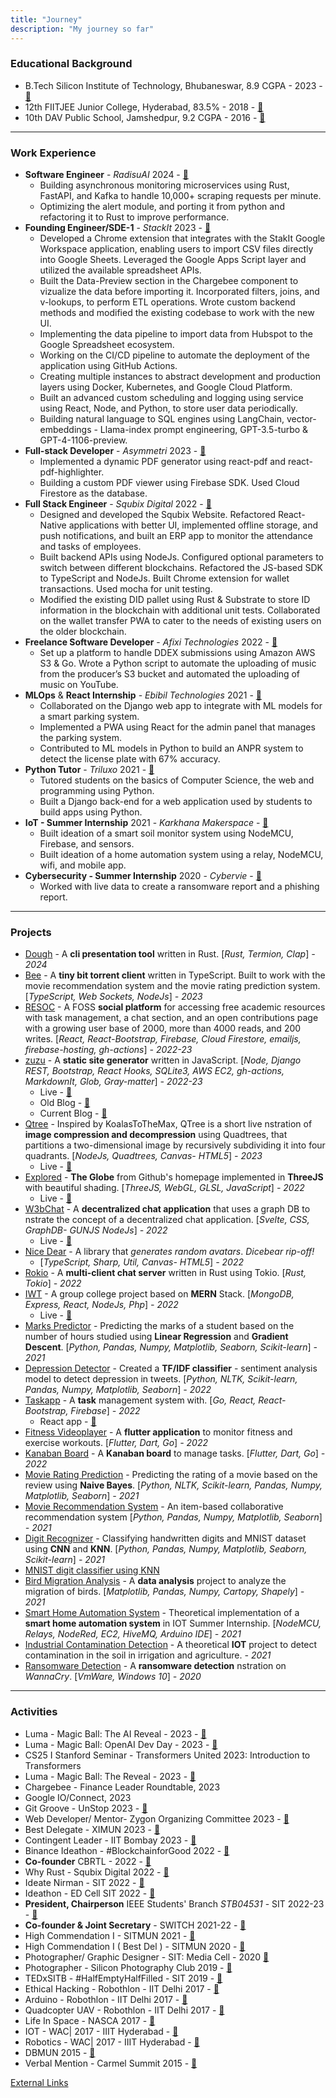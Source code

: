 ```yaml
---
title: "Journey"
description: "My journey so far"
---
```

<script type="module" src="/assets/js/cv/index.js" ></script>
<span class="update-date-time"></span>

### Educational Background

- B.Tech Silicon Institute of Technology, Bhubaneswar, 8.9 CGPA - 2023 - [🔗](/assets/docs/190310030.pdf)
- 12th FIITJEE Junior College, Hyderabad, 83.5% - 2018  - [🔗](https://drive.google.com/file/d/1GYaQYoUpT1h76NqwHfml-aByx4YrshfK/view?usp=sharing)
- 10th DAV Public School, Jamshedpur, 9.2 CGPA - 2016 - [🔗](https://drive.google.com/file/d/12Nwsc_b1iR7ZO70Oh-c7T9ImnDcg_GL4/view?usp=sharing)

---

### Work Experience

- **Software Engineer** - *RadisuAI* 2024 - [🔗](https://radius.ai)
  - Building asynchronous monitoring microservices using Rust, FastAPI, and Kafka to handle 10,000+ scraping requests per minute.
  - Optimizing the alert module, and porting it from python and refactoring it to Rust to improve performance.
- **Founding Engineer/SDE-1** - *StackIt* 2023 - [🔗](https://nowstackit.com)
  - Developed a Chrome extension that integrates with the StakIt Google Workspace application, enabling users to import CSV files directly into Google Sheets. Leveraged the Google Apps Script layer and utilized the available spreadsheet APIs.
  - Built the Data-Preview section in the Chargebee component to vizualize the data before importing it. Incorporated filters, joins, and v-lookups, to perform ETL operations. Wrote custom backend methods and modified the existing codebase to work with the new UI.
  - Implementing the data pipeline to import data from Hubspot to the Google Spreadsheet ecosystem.
  - Working on the CI/CD pipeline to automate the deployment of the application using GitHub Actions.
  - Creating multiple instances to abstract development and production layers using Docker, Kubernetes, and Google Cloud Platform.
  - Built an advanced custom scheduling and logging using service using React, Node, and Python, to store user data periodically.
  - Building natural language to SQL engines using LangChain, vector-embeddings - Llama-index prompt engineering, GPT-3.5-turbo & GPT-4-1106-preview.
- **Full-stack Developer** - *Asymmetri* 2023 - [🔗](https://www.linkedin.com/company/asymmetri/)
  - Implemented a dynamic PDF generator using react-pdf and react-pdf-highlighter.
  - Building a custom PDF viewer using Firebase SDK. Used Cloud Firestore as the database.
- **Full Stack Engineer** - *Squbix Digital* 2022 - [🔗](https://drive.google.com/file/d/1Pr6ttzQEk0Bj83pxCafFloiKx7KYOLJX/view?usp=sharing)
  - Designed and developed the Squbix Website. Refactored React-Native applications with better UI, implemented offline storage, and push notifications, and built an ERP app to monitor the attendance and tasks of employees.
  - Built backend APIs using NodeJs. Configured optional parameters to switch between different blockchains. Refactored the JS-based SDK to TypeScript and NodeJs. Built Chrome extension for wallet transactions. Used mocha for unit testing.
  - Modified the existing DID pallet using Rust \& Substrate to store ID information in the blockchain with additional unit tests. Collaborated on the wallet transfer PWA to cater to the needs of existing users on the older blockchain.
- **Freelance Software Developer** - *Afixi Technologies* 2022 - [🔗](https://drive.google.com/file/d/1rWImLNao3abkQF313Jb8gT5Ybq8aNQeA/view?usp=sharing)
  - Set up a platform to handle DDEX submissions using Amazon AWS S3 & Go. Wrote a Python script to automate the uploading of music from the producer’s S3 bucket and automated the uploading of music on YouTube.
- **MLOps** & **React Internship** - *Ebibil Technologies* 2021 - [🔗](https://drive.google.com/file/d/1povslBn3QFW9GvSJSvPLF3UqN1-2DBuI/view?usp=sharing)
  - Collaborated on the Django web app to integrate with ML models for a smart parking system.
  - Implemented a PWA using React for the admin panel that manages the parking system.
  - Contributed to ML models in Python to build an ANPR system to detect the license plate with 67\% accuracy.
- **Python Tutor** - *Triluxo* 2021 - [🔗](https://drive.google.com/file/d/1QtlOYWOXRhybfRIgOV-px3bPdye2M_cW/view?usp=sharing)
  - Tutored students on the basics of Computer Science, the web and programming using Python.
  - Built a Django back-end for a web application used by students to build apps using Python.
- **IoT - Summer Internship** 2021 - *Karkhana Makerspace* - [🔗](https://drive.google.com/file/d/18hbsEls6Ti3vFM64GCmf8Y-hIz08NHAA/view?usp=sharing)
  - Built ideation of a smart soil monitor system using  NodeMCU, Firebase, and  sensors.
  - Built ideation of a home automation system using a relay, NodeMCU, wifi, and mobile app.
- **Cybersecurity - Summer Internship** 2020 - *Cybervie* - [🔗](https://drive.google.com/file/d/1a68XtgS5uDUxSsAYS933G-HfGM07kGUK/view?usp=sharing)
  - Worked with live data to create a ransomware report and a phishing report.

---

### Projects

- [Dough](https://github.com/fuzzymfx/dough) - A **cli presentation tool** written in Rust. \[*Rust, Termion, Clap*] *- 2024*
- [Bee](https://github.com/fuzzymfx/b) - A **tiny bit torrent client** written in TypeScript. Built to work with the movie recommendation system and the movie rating prediction system.  \[*TypeScript, Web Sockets, NodeJs*] *- 2023*
- [RESOC](https://github.com/fuzzymfx/resoc) - A FOSS **social platform** for accessing free academic resources with task management, a chat section, and an open contributions page with a growing user base of 2000, more than 4000 reads, and 200 writes. \[*React, React-Bootstrap, Firebase, Cloud Firestore, emailjs, firebase-hosting, gh-actions*] *- 2022-23*
- [zuzu](https://github.com/fuzzymfx/zuzu) - A **static site generator** written in JavaScript. \[*Node, Django REST, Bootstrap, React Hooks, SQLite3, AWS EC2, gh-actions, MarkdownIt, Glob, Gray-matter*] *- 2022-23*
  - Live  - [🔗](https://anubhavp.dev/zuzu/)
  - Old Blog - [🔗](https://anubhavp.dev/oldblog/)
  - Current Blog - [🔗](https://anubhavp.dev/blog/)
- [Qtree](https://github.com/fuzzymfx/qd-compression) - Inspired by KoalasToTheMax, QTree is a short live nstration of **image compression and decompression** using Quadtrees, that partitions a two-dimensional image by recursively subdividing it into four quadrants. \[*NodeJs, Quadtrees, Canvas- HTML5*] *- 2023*
  - Live  - [🔗](https://anubhavp.dev/blog/qtree/)
- [Explored](https://github.com/fuzzymfx/explored) - **The Globe** from Github's homepage implemented in **ThreeJS** with beautiful shading. \[*ThreeJS, WebGL, GLSL, JavaScript*] *- 2022*
  - Live  - [🔗](https://anubhavp.dev/explored/)
- [W3bChat](https://github.com/fuzzymfx/w3bchat-dapp) - A **decentralized chat application** that uses a graph DB to nstrate the concept of a decentralized chat application. \[*Svelte, CSS, GraphDB- GUNJS NodeJs*] *- 2022*
  - Live  - [🔗](https://w3bchat-fadfa.web.app/)
- [Nice Dear](https://github.com/fuzzymfx/nicedear) - A library that *generates random avatars*. *Dicebear rip-off!*
  - \[*TypeScript, Sharp, Util, Canvas- HTML5*] *- 2022*
- [Rokio](https://github.com/fuzzymfx/rust-tokio-chat-server) - A **multi-client chat server** written in Rust using Tokio. \[*Rust, Tokio*] *- 2022*
- [IWT](https://github.com/fuzzymfx/iwtserver) - A group college project based on **MERN** Stack. \[*MongoDB, Express, React, NodeJs, Php*] *- 2022*
  - Live  - [🔗](https://anubhavp.dev/IWT_project/)
- [Marks Predictor](https://github.com/fuzzymfx/Marks-predictor) - Predicting the marks of a student based on the number of hours studied using **Linear Regression** and **Gradient Descent**. \[*Python, Pandas, Numpy, Matplotlib, Seaborn, Scikit-learn*] *- 2021*
- [Depression Detector](https://github.com/fuzzymfx/Detecting-Depression-in-Tweets) - Created a **TF/IDF classifier** - sentiment analysis model to detect depression in tweets. \[*Python, NLTK, Scikit-learn, Pandas, Numpy, Matplotlib, Seaborn*] *- 2022*
- [Taskapp](https://github.com/fuzzymfx/go-react-taskapp) - A **task** management system with. \[*Go, React, React-Bootstrap, Firebase*] *- 2022*
  - React app - [🔗](https://github.com/fuzzymfx/react-frontend-blogapp)
- [Fitness Videoplayer](https://github.com/fuzzymfx/fitness-videoplayer) - A **flutter application** to monitor fitness and exercise workouts. \[*Flutter, Dart, Go*] *- 2022*
- [Kanaban Board](https://github.com/fuzzymfx/flutter-golang-taskapp) - A **Kanaban board** to manage tasks. \[*Flutter, Dart, Go*] *- 2022*
- [Movie Rating Prediction](https://github.com/fuzzymfx/Movie-rating-prediction) - Predicting the rating of a movie based on the review using **Naive Bayes**. \[*Python, NLTK, Scikit-learn, Pandas, Numpy, Matplotlib, Seaborn*] *- 2021*
- [Movie Recommendation System](https://github.com/fuzzymfx/Movie-recommendation) - An item-based collaborative recommendation system \[*Python, Pandas, Numpy, Matplotlib, Seaborn*] *- 2021*
- [Digit Recognizer](https://github.com/fuzzymfx/HandwrittenDigitClassification) - Classifying handwritten digits and MNIST dataset using **CNN** and **KNN**. \[*Python, Pandas, Numpy, Matplotlib, Seaborn, Scikit-learn*] *- 2021*
- [MNIST digit classifier using KNN](https://github.com/fuzzymfx/Classifying-mnist-digit-dataset)
- [Bird Migration Analysis](https://github.com/fuzzymfx/Bird-Migration-data-analysis) - A **data analysis** project to analyze the migration of birds. \[*Matplotlib, Pandas, Numpy, Cartopy, Shapely*] *- 2021*
- [Smart Home Automation System](https://github.com/fuzzymfx/HomeAuto) - Theoretical implementation of a **smart home automation system** in IOT Summer Internship. \[*NodeMCU, Relays, NodeRed, EC2, HiveMQ, Arduino IDE*] *- 2021*
- [Industrial Contamination Detection](https://github.com/fuzzymfx/IndustrialContaminationMonitor) - A theoretical **IOT** project to detect contamination in the soil in irrigation and agriculture.  *- 2021*
- [Ransomware Detection](https://docs.google.com/document/d/1MsFnXgt9E5oEyg8YnkDnDNy9T5AQooNEAHOjphvHVyE/edit?usp=sharing) - A **ransomware detection** nstration on *WannaCry*. \[*VmWare, Windows 10*] *- 2020*

---

### Activities

- Luma - Magic Ball: The AI Reveal - 2023 - [🔗](https://www.linkedin.com/feed/update/urn:li:activity:7128282363955998720/)
- Luma - Magic Ball: OpenAI Dev Day - 2023 - [🔗](https://www.linkedin.com/feed/update/urn:li:activity:7128282363955998720/)
- CS25 I Stanford Seminar - Transformers United 2023: Introduction to Transformers
- Luma - Magic Ball: The Reveal - 2023 - [🔗](https://www.linkedin.com/posts/anubhabpatnaik0530_the-reveal-by-magic-ball-activity-7100826884778717184-JkVu?utm_source=share&utm_medium=member_desktop)    
- Chargebee - Finance Leader Roundtable, 2023
- Google IO/Connect, 2023
- Git Groove - UnStop 2023 - [🔗](https://www.linkedin.com/posts/anubhabpatnaik0530_git-groove-getting-into-the-rhythm-of-version-activity-7050527332519862272-jniz?utm_source=share&utm_medium=member_desktop)
- Web Developer/ Mentor- Zygon Organizing Committee 2023 - [🔗](https://drive.google.com/file/d/1Xqf9fN3ABCQli4tqEc39RKe3iXkqf-sx/view?usp=share_link)
- Best Delegate - XIMUN 2023 - [🔗](https://drive.google.com/file/d/1vTZl3K2kRTJgDgFr3lN5mxSaz7pnwvc2/view?usp=sharing)
- Contingent Leader - IIT Bombay 2023 - [🔗](https://drive.google.com/file/d/1NMJChzaUcKUKqYJJW3EEGX2WogZyVPJh/view?usp=sharing)
- Binance Ideathon - #BlockchainforGood 2022 - [🔗](https://drive.google.com/file/d/1IcDC_7L4bw-PPsLsNhH9cS2ezDynDAMB/view?usp=share_🔗)
- **Co-founder** CBRTL - 2022 - [🔗](https://cbrtl.github.io)
- Why Rust - Squbix Digital 2022 - [🔗](https://www.linkedin.com/posts/anubhabpatnaik0530_i-hosted-a-tech-talk-last-week-and-it-went-activity-6987708219385122816-aq9z?utm_source=share&utm_medium=member_desktop)
- Ideate Nirman - SIT 2022 - [🔗](https://drive.google.com/file/d/1i--TyXYDPxMN5IbokTzFoTGE4K-rnpXM/view?usp=share_link)
- Ideathon - ED Cell SIT 2022 - [🔗](https://drive.google.com/file/d/1i--TyXYDPxMN5IbokTzFoTGE4K-rnpXM/view?usp=share_link)
- **President, Chairperson** IEEE Students' Branch *STB04531* - SIT 2022-23 - [🔗](https://drive.google.com/file/d/1sbO7gOwsointY-x7aWPB8DfyrTFsCugl/view?usp=sharing)
- **Co-founder & Joint Secretary** - SWITCH 2021-22 - [🔗](https://drive.google.com/file/d/1Zub7ui2WCRYgN7tM0G8p-dbeFLirGR-d/view?usp=sharing)
- High Commendation I - SITMUN 2021 - [🔗](https://drive.google.com/file/d/1RI8fXtCTYrlYlX-dnGvfQQ76CHx0AEaq/view?usp=sharing)
- High Commendation I ( Best Del ) - SITMUN 2020 - [🔗](https://drive.google.com/file/d/1nbwySBjw8uUQH9bWY_vR0SeXt8x4B54M/view?usp=sharing)
- Photographer/ Graphic Designer - SIT: Media Cell - 2020 [🔗](https://drive.google.com/file/d/1z91iZPJxbJAIusamhn9BtrjMRN7pVH7k/view?usp=drivesdk)
- Photographer - Silicon Photography Club 2019 - [🔗](https://www.instagram.com/spc_sitb/)
- TEDxSITB - #HalfEmptyHalfFilled - SIT 2019 - [🔗](https://drive.google.com/file/d/1gR4mUn0_gmW-SlzKR3x3xHLJiC_FHauu/view?usp=sharing)
- Ethical Hacking - Robothlon - IIT Delhi 2017 - [🔗](https://drive.google.com/file/d/1l2OJHdRoMyoC82yqap_zMMCxcmC328Qz/view?usp=sharing)
- Arduino - Robothlon - IIT Delhi 2017 - [🔗](https://drive.google.com/file/d/1l2OJHdRoMyoC82yqap_zMMCxcmC328Qz/view?usp=sharing)
- Quadcopter UAV - Robothlon - IIT Delhi 2017 - [🔗](https://drive.google.com/file/d/1l2OJHdRoMyoC82yqap_zMMCxcmC328Qz/view?usp=sharing)
- Life In Space - NASCA 2017 - [🔗](https://drive.google.com/file/d/1hQffr-hLFVeeAo_9Dkvmaq87Vm911YNc/view?usp=sharing)
- IOT - WAC| 2017 - IIIT Hyderabad - [🔗](https://drive.google.com/file/d/1ah39XzFJcXEOMKJ7zhf-lxNRsVo_FoZJ/view?usp=sharing)
- Robotics - WAC| 2017 - IIIT Hyderabad - [🔗](https://drive.google.com/file/d/1ah39XzFJcXEOMKJ7zhf-lxNRsVo_FoZJ/view?usp=sharing)
- DBMUN 2015 - [🔗](https://drive.google.com/file/d/1Q_VKZvBaNKGkLvXJB_O2Tz9zrWRWqpxW/view?usp=sharing)
- Verbal Mention - Carmel Summit 2015 - [🔗](https://drive.google.com/file/d/1tB5BhhxyfFI4ZGXqUUqqAgwwz8GItF3R/view?usp=sharing)

[External Links](https://linktr.ee/anubhabr50)

<span class="download-cv"></span>
